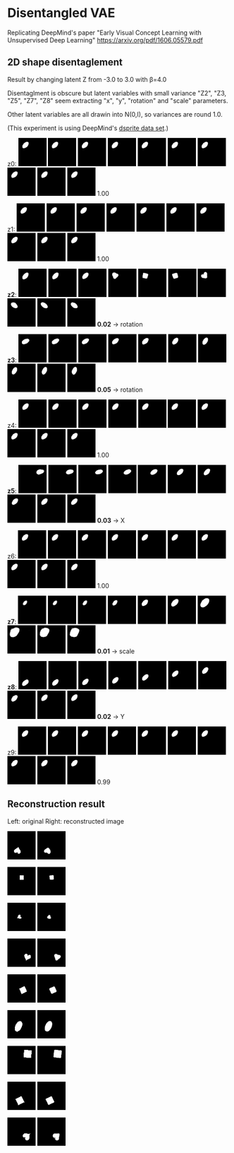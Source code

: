# Disentangled VAE

Replicating DeepMind's paper "Early Visual Concept Learning with Unsupervised Deep Learning"
https://arxiv.org/pdf/1606.05579.pdf

## 2D shape disentaglement

Result by changing latent Z from -3.0 to 3.0 with β=4.0

Disentaglment is obscure but latent variables with small variance "Z2", "Z3, "Z5", "Z7", "Z8" seem extracting "x", "y", "rotation" and "scale" parameters.

Other latent variables are all drawin into N(0,I), so variances are round 1.0.

(This experiment is using DeepMind's [dsprite data set](https://github.com/deepmind/dsprites-dataset).)


z0:
![](disentangle_img/check_z0_0.png)
![](disentangle_img/check_z0_1.png)
![](disentangle_img/check_z0_2.png)
![](disentangle_img/check_z0_3.png)
![](disentangle_img/check_z0_4.png)
![](disentangle_img/check_z0_5.png)
![](disentangle_img/check_z0_6.png)
![](disentangle_img/check_z0_7.png)
![](disentangle_img/check_z0_8.png)
![](disentangle_img/check_z0_9.png)
1.00

z1:
![](disentangle_img/check_z1_0.png)
![](disentangle_img/check_z1_1.png)
![](disentangle_img/check_z1_2.png)
![](disentangle_img/check_z1_3.png)
![](disentangle_img/check_z1_4.png)
![](disentangle_img/check_z1_5.png)
![](disentangle_img/check_z1_6.png)
![](disentangle_img/check_z1_7.png)
![](disentangle_img/check_z1_8.png)
![](disentangle_img/check_z1_9.png)
1.00

**z2**:
![](disentangle_img/check_z2_0.png)
![](disentangle_img/check_z2_1.png)
![](disentangle_img/check_z2_2.png)
![](disentangle_img/check_z2_3.png)
![](disentangle_img/check_z2_4.png)
![](disentangle_img/check_z2_5.png)
![](disentangle_img/check_z2_6.png)
![](disentangle_img/check_z2_7.png)
![](disentangle_img/check_z2_8.png)
![](disentangle_img/check_z2_9.png)
**0.02** -> rotation

**z3**:
![](disentangle_img/check_z3_0.png)
![](disentangle_img/check_z3_1.png)
![](disentangle_img/check_z3_2.png)
![](disentangle_img/check_z3_3.png)
![](disentangle_img/check_z3_4.png)
![](disentangle_img/check_z3_5.png)
![](disentangle_img/check_z3_6.png)
![](disentangle_img/check_z3_7.png)
![](disentangle_img/check_z3_8.png)
![](disentangle_img/check_z3_9.png)
**0.05** -> rotation

z4:
![](disentangle_img/check_z4_0.png)
![](disentangle_img/check_z4_1.png)
![](disentangle_img/check_z4_2.png)
![](disentangle_img/check_z4_3.png)
![](disentangle_img/check_z4_4.png)
![](disentangle_img/check_z4_5.png)
![](disentangle_img/check_z4_6.png)
![](disentangle_img/check_z4_7.png)
![](disentangle_img/check_z4_8.png)
![](disentangle_img/check_z4_9.png)
1.00

**z5**:
![](disentangle_img/check_z5_0.png)
![](disentangle_img/check_z5_1.png)
![](disentangle_img/check_z5_2.png)
![](disentangle_img/check_z5_3.png)
![](disentangle_img/check_z5_4.png)
![](disentangle_img/check_z5_5.png)
![](disentangle_img/check_z5_6.png)
![](disentangle_img/check_z5_7.png)
![](disentangle_img/check_z5_8.png)
![](disentangle_img/check_z5_9.png)
**0.03** -> X

z6:
![](disentangle_img/check_z6_0.png)
![](disentangle_img/check_z6_1.png)
![](disentangle_img/check_z6_2.png)
![](disentangle_img/check_z6_3.png)
![](disentangle_img/check_z6_4.png)
![](disentangle_img/check_z6_5.png)
![](disentangle_img/check_z6_6.png)
![](disentangle_img/check_z6_7.png)
![](disentangle_img/check_z6_8.png)
![](disentangle_img/check_z6_9.png)
1.00

**z7**:
![](disentangle_img/check_z7_0.png)
![](disentangle_img/check_z7_1.png)
![](disentangle_img/check_z7_2.png)
![](disentangle_img/check_z7_3.png)
![](disentangle_img/check_z7_4.png)
![](disentangle_img/check_z7_5.png)
![](disentangle_img/check_z7_6.png)
![](disentangle_img/check_z7_7.png)
![](disentangle_img/check_z7_8.png)
![](disentangle_img/check_z7_9.png)
**0.01** -> scale

**z8**:
![](disentangle_img/check_z8_0.png)
![](disentangle_img/check_z8_1.png)
![](disentangle_img/check_z8_2.png)
![](disentangle_img/check_z8_3.png)
![](disentangle_img/check_z8_4.png)
![](disentangle_img/check_z8_5.png)
![](disentangle_img/check_z8_6.png)
![](disentangle_img/check_z8_7.png)
![](disentangle_img/check_z8_8.png)
![](disentangle_img/check_z8_9.png)
**0.02** -> Y

z9:
![](disentangle_img/check_z9_0.png)
![](disentangle_img/check_z9_1.png)
![](disentangle_img/check_z9_2.png)
![](disentangle_img/check_z9_3.png)
![](disentangle_img/check_z9_4.png)
![](disentangle_img/check_z9_5.png)
![](disentangle_img/check_z9_6.png)
![](disentangle_img/check_z9_7.png)
![](disentangle_img/check_z9_8.png)
![](disentangle_img/check_z9_9.png)
0.99


## Reconstruction result

Left: original Right: reconstructed image

![](reconstr_img/org_0.png)
![](reconstr_img/reconstr_0.png)

![](reconstr_img/org_1.png)
![](reconstr_img/reconstr_1.png)

![](reconstr_img/org_2.png)
![](reconstr_img/reconstr_2.png)

![](reconstr_img/org_3.png)
![](reconstr_img/reconstr_3.png)

![](reconstr_img/org_4.png)
![](reconstr_img/reconstr_4.png)

![](reconstr_img/org_5.png)
![](reconstr_img/reconstr_5.png)

![](reconstr_img/org_7.png)
![](reconstr_img/reconstr_7.png)

![](reconstr_img/org_8.png)
![](reconstr_img/reconstr_8.png)

![](reconstr_img/org_9.png)
![](reconstr_img/reconstr_9.png)
